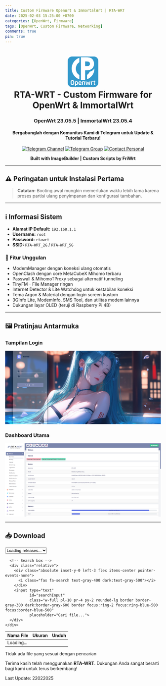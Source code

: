 ```yaml
---
title: Custom Firmware OpenWrt & ImmortalWrt | RTA-WRT
date: 2025-02-03 15:25:00 +0700
categories: [OpenWrt, Firmware]
tags: [OpenWrt, Custom Firmware, Networking]
comments: true
pin: true
---
```


<h1 align="center">
  <img src="/files/logo.png" alt="OpenWrt Logo" width="100">
  <br><strong>RTA-WRT - Custom Firmware for OpenWrt & ImmortalWrt</strong><br>
</h1>

<h3 align="center">OpenWrt 23.05.5 | ImmortalWrt 23.05.4</h3>

<h4 align="center">Bergabunglah dengan Komunitas Kami di Telegram untuk Update & Tutorial Terbaru!</h4>

<p align="center">
<a href="https://t.me/rtawrt"><img alt="Telegram Channel" src="https://img.shields.io/badge/Telegram-Channel-blue?style=for-the-badge&logo=telegram"></a>
<a href="https://t.me/backup_rtawrt"><img alt="Telegram Group" src="https://img.shields.io/badge/Telegram-Group-blue?style=for-the-badge&logo=telegram"></a>
<a href="https://t.me/RizkiKotet"><img alt="Contact Personal" src="https://img.shields.io/badge/Telegram-Contact-blue?style=for-the-badge&logo=telegram"></a>
</p>

<p align="center"><strong>Built with ImageBuilder | Custom Scripts by FriWrt</strong></p>

---

## ⚠️ Peringatan untuk Instalasi Pertama

> **Catatan:** Booting awal mungkin memerlukan waktu lebih lama karena proses partisi ulang penyimpanan dan konfigurasi tambahan.

---

## ℹ️ Informasi Sistem

- **Alamat IP Default:** `192.168.1.1`
- **Username:** `root`
- **Password:** `rtawrt`
- **SSID:** `RTA-WRT_2G` / `RTA-WRT_5G`

### 🚀 Fitur Unggulan

- ModemManager dengan koneksi ulang otomatis
- OpenClash dengan core MetaCubeX Mihomo terbaru
- Passwall & MihomoTProxy sebagai alternatif tunneling
- TinyFM - File Manager ringan
- Internet Detector & Lite Watchdog untuk kestabilan koneksi
- Tema Argon & Material dengan login screen kustom
- 3GInfo Lite, ModemInfo, SMS Tool, dan utilitas modem lainnya
- Dukungan layar OLED (teruji di Raspberry Pi 4B)

---

## 🖼️ Pratinjau Antarmuka

### Tampilan Login
<p align="center">
    <img src="/files/Login.png" alt="Login Interface">
</p>

### Dashboard Utama
<p align="center">
    <img src="/files/Dashboard.png" alt="Dashboard Interface">
</p>

---

## 📥 Download

<script src="https://unpkg.com/@tailwindcss/browser@4"></script>

<style type="text/tailwindcss">
  @theme {
    --color-clifford: #da373d;
  }
</style>

<div class="space-y-4">
  <!-- Release selector and search container -->
  <div class="rounded-lg shadow p-4">
    <div class="grid md:grid-cols-2 gap-4">
      <!-- Release selector -->
      <div>
        <select id="releaseSelector" 
                class="w-full px-4 py-2 rounded-lg border border-gray-300 dark:border-gray-600 border focus:ring-2 focus:ring-blue-500 focus:border-blue-500">
          <option value="">Loading releases...</option>
        </select>
      </div>
      
      <!-- Search box -->
      <div class="relative">
        <div class="absolute inset-y-0 left-3 flex items-center pointer-events-none">
          <i class="fas fa-search text-gray-400 dark:text-gray-500"></i>
        </div>
        <input type="text" 
               id="searchInput" 
               class="w-full pl-10 pr-4 py-2 rounded-lg border border-gray-300 dark:border-gray-600 border focus:ring-2 focus:ring-blue-500 focus:border-blue-500"
               placeholder="Cari file...">
      </div>
    </div>
  </div>

  <!-- Table container -->
  <div class="rounded-lg shadow overflow-hidden">
    <div class="overflow-x-auto max-h-[600px]">
      <table class="w-full border-collapse border">
        <thead>
          <tr>
            <th class="px-4 py-3 text-left text-sm font-semibold border">
              Nama File
            </th>
            <th class="px-4 py-3 text-left text-sm font-semibold border w-32">
              Ukuran
            </th>
            <th class="px-4 py-3 text-center text-sm font-semibold border w-24">
              Unduh
            </th>
          </tr>
        </thead>
        <tbody id="release-list" class="divide-y divide-gray-200 dark:divide-gray-700">
          <tr>
            <td colspan="3" class="px-4 py-3 text-center text-gray-500 dark:text-gray-400">
              Loading...
            </td>
          </tr>
        </tbody>
      </table>
    </div>
  </div>

  <!-- No results message -->
  <div id="noResults" class="hidden bg-yellow-50 dark:bg-yellow-900 text-yellow-800 dark:text-yellow-100 rounded-lg p-4 text-center">
    Tidak ada file yang sesuai dengan pencarian
  </div>
</div>

<script src="{{ '/assets/js/fetch-releases.js' | relative_url }}"></script>

Terima kasih telah menggunakan **RTA-WRT**. Dukungan Anda sangat berarti bagi kami untuk terus berkembang!

Last Update: 22022025